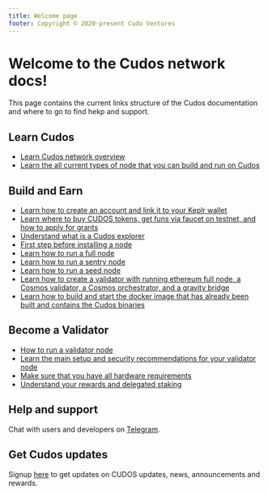 ```yaml
---
title: Welcome page
footer: Copyright © 2020-present Cudo Ventures
---
```


# Welcome to the Cudos network docs!

This page contains the current links structure of the Cudos documentation and where to go to find hekp and support.

## Learn Cudos

* [Learn Cudos network overview](/docs/learn-cudos/layers-and-networks/cudos-network-overview.md)
* [Learn the all current types of node that you can build and run on Cudos](/docs/learn-cudos/overview/types-of-nodes.md)

## Build and Earn

* [Learn how to create an account and link it to your Keplr wallet](/docs/build-and-earn/getting-started/creating-a-keplr-wallet.md)
* [Learn where to buy CUDOS tokens, get funs via faucet on testnet, and how to apply for grants](/docs/build-and-earn/getting-started/funding-your-wallet.md)
* [Understand what is a Cudos explorer](/docs/build-and-earn/getting-started/cudos-explorer.md)
* [First step before installing a node](/docs/build-and-earn/testnet-guides/prerequisites.md)
* [Learn how to run a full node](/docs/build-and-earn/testnet-guides/run-full-node.md)
* [Learn how to run a sentry node](/docs/build-and-earn/testnet-guides/run-sentry-node.md)
* [Learn how to run a seed node](/docs/build-and-earn/testnet-guides/run-seed-node.md)
* [Learn how to create a validator with running ethereum full node, a Cosmos validator, a Cosmos orchestrator, and a gravity bridge](/docs/build-and-earn/testnet-guides/create-validator.md)
* [Learn how to build and start the docker image that has already been built and contains the Cudos binaries](/docs/build-and-earn/testnet-guides/start-binaries.md)

## Become a Validator

* [How to run a validator node](/docs/become-a-validator/run-validator-node.md)
* [Learn the main setup and security recommendations for your validator node](/docs/become-a-validator/security-recommendation.md)
* [Make sure that you have all hardware requirements](/docs/become-a-validator/hardware-requirements.md)
* [Understand your rewards and delegated staking](/docs/become-a-validator/delegated-staking-and-rewards.md)

## Help and support

Chat with users and developers on [Telegram](https://t.me/cudostelegram).

## Get Cudos updates

Signup [here](https://www.cudos.org/#contact-us) to get updates on CUDOS updates, news, announcements and rewards.
